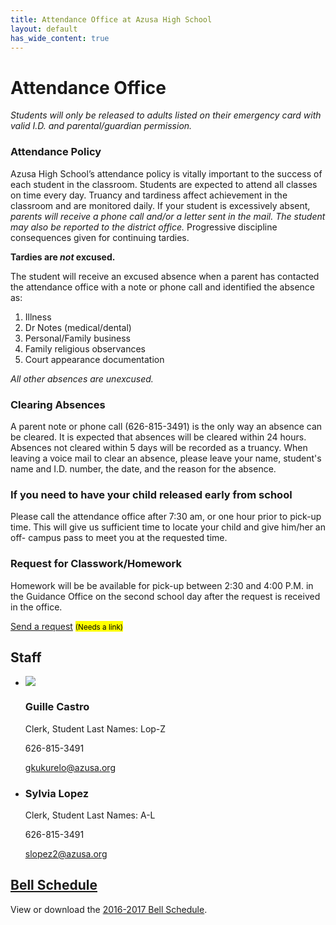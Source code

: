 ```yaml
---
title: Attendance Office at Azusa High School
layout: default
has_wide_content: true
---
```


# Attendance Office

*Students will only be released to adults listed on their emergency card with valid I.D. and parental/guardian permission.*

### Attendance Policy

Azusa High School’s attendance policy is vitally important to the success of each student in the classroom. Students are expected to attend all classes on time every day. Truancy and tardiness affect achievement in the classroom and are monitored daily.  If your student is excessively absent, *parents will receive a phone call and/or a letter sent in the mail.* *The student may also be reported to the district office.*  Progressive discipline consequences given for continuing tardies. 

**Tardies are *not* excused.**

The student will receive an excused absence when a parent has contacted the attendance office with a note or phone call and identified the absence as:

1. Illness
2. Dr Notes (medical/dental)
3. Personal/Family business
4. Family religious observances
5. Court appearance documentation
 
*All other absences are unexcused.*

### Clearing Absences

A parent note or phone call (626-815-3491) is the only way an absence can be cleared.  It is expected that absences will be cleared within 24 hours.  Absences not cleared within 5 days will be recorded as a truancy.  When leaving a voice mail to clear an absence, please leave your name, student's name and I.D. number, the date, and the reason for the absence.

### If you need to have your child released early from school

Please call the attendance office after 7:30 am, or one hour prior to pick-up time. This will give us sufficient time to locate your child and give him/her an off- campus pass to meet you at the requested time.

### Request for Classwork/Homework

Homework will be be available for pick-up between 2:30 and 4:00 P.M. in the Guidance Office on the second school day after the request is received in the office.

<a href="">Send a request</a> <mark><small>(Needs a link)</small></mark>
 
## Staff

<div class="staff-list" markdown="1">

* ![](http://ahs-ausd-ca.schoolloop.com/uimg/image/1301752510104/1331967107019/1413182913079_wnp76.jpg)

  ### Guille Castro

  Clerk, Student Last Names: Lop-Z

  626-815-3491

  [gkukurelo@azusa.org](mailto:gkukurelo@azusa.org)

* <span class="avatar">
    <span data-content="SL"></span>
  </span>

  ### Sylvia Lopez

  Clerk, Student Last Names: A-L

  626-815-3491

  [slopez2@azusa.org](mailto:slopez2@azusa.org)

</div>

## [Bell Schedule](http://ahs-ausd-ca.schoolloop.com/file/1301752510104/1471331230544/7611034285942791962.pdf)

  View or download the [2016-2017 Bell Schedule](http://ahs-ausd-ca.schoolloop.com/file/1301752510104/1471331230544/7611034285942791962.pdf).
